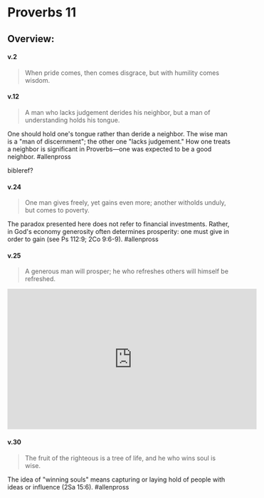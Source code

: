 # Proverbs 11

## Overview:


#### v.2
>When pride comes, then comes disgrace, but with humility comes wisdom.

#### v.12
>A man who lacks judgement derides his neighbor, but a man of understanding holds his tongue.

One should hold one's tongue rather than deride a neighbor. The wise man is a "man of discernment"; the other one "lacks judgement." How one treats a neighbor is significant in Proverbs—one was expected to be a good neighbor.
#allenpross 

bibleref?

#### v.24
>One man gives freely, yet gains even more; another witholds unduly, but comes to poverty.

The paradox presented here does not refer to financial investments. Rather, in God's economy generosity often determines prosperity: one must give in order to gain (see Ps 112:9; 2Co 9:6-9).
#allenpross 

#### v.25
>A generous man will prosper; he who refreshes others will himself be refreshed.

<iframe width="560" height="315" src="https://www.youtube.com/embed/NvIguXC_PjI" title="YouTube video player" frameborder="0" allow="accelerometer; autoplay; clipboard-write; encrypted-media; gyroscope; picture-in-picture" allowfullscreen></iframe>


#### v.30
>The fruit of the righteous is a tree of life, and he who wins soul is wise.

The idea of "winning souls" means capturing or laying hold of people with ideas or influence (2Sa 15:6).
#allenpross 




